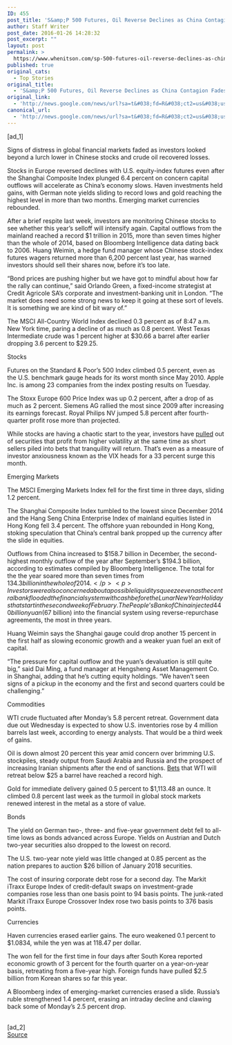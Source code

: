 ```yaml
---
ID: 455
post_title: 'S&amp;P 500 Futures, Oil Reverse Declines as China Contagion Fades &#8211; Bloomberg'
author: Staff Writer
post_date: 2016-01-26 14:28:32
post_excerpt: ""
layout: post
permalink: >
  https://www.whenitson.com/sp-500-futures-oil-reverse-declines-as-china-contagion-fades-bloomberg/
published: true
original_cats:
  - Top Stories
original_title:
  - 'S&amp;P 500 Futures, Oil Reverse Declines as China Contagion Fades - Bloomberg'
original_link:
  - 'http://news.google.com/news/url?sa=t&#038;fd=R&#038;ct2=us&#038;usg=AFQjCNEn4vLOfpb3SnbahU_Q3scqqEvqXw&#038;clid=c3a7d30bb8a4878e06b80cf16b898331&#038;cid=52779036942041&#038;ei=j4KnVvD3O4GohQHnsZAI&#038;url=http://www.bloomberg.com/news/articles/2016-01-25/asian-stock-futures-signal-retreat-amid-resumption-of-oil-slump'
canonical_url:
  - 'http://news.google.com/news/url?sa=t&#038;fd=R&#038;ct2=us&#038;usg=AFQjCNEn4vLOfpb3SnbahU_Q3scqqEvqXw&#038;clid=c3a7d30bb8a4878e06b80cf16b898331&#038;cid=52779036942041&#038;ei=j4KnVvD3O4GohQHnsZAI&#038;url=http://www.bloomberg.com/news/articles/2016-01-25/asian-stock-futures-signal-retreat-amid-resumption-of-oil-slump'
---
```

 [ad_1]
<br><div readability="149.50595337917"> <p>Signs of distress in global financial markets faded as investors looked beyond a lurch lower in Chinese stocks and crude oil recovered losses.</p><p>Stocks in Europe reversed declines with U.S. equity-index futures even after the Shanghai Composite Index plunged 6.4 percent on concern capital outflows will accelerate as China’s economy slows. Haven investments held gains, with German note yields sliding to record lows and gold reaching the highest level in more than two months. Emerging market currencies rebounded.</p><figure class="inline-image inline-media center ">  </figure><p>After a brief respite last week, investors are monitoring Chinese stocks to see whether this year’s selloff will intensify again. Capital outflows from the mainland reached a record $1 trillion in 2015, more than seven times higher than the whole of 2014, based on Bloomberg Intelligence data dating back to 2006. Huang Weimin, a hedge fund manager whose Chinese stock-index futures wagers returned more than 6,200 percent last year, has warned investors should sell their shares now, before it’s too late.</p><p>“Bond prices are pushing higher but we have got to mindful about how far the rally can continue,” said Orlando Green, a fixed-income strategist at Credit Agricole SA’s corporate and investment-banking unit in London. “The market does need some strong news to keep it going at these sort of levels. It is something we are kind of bit wary of.”</p><p>The MSCI All-Country World Index declined 0.3 percent as of 8:47 a.m. New York time, paring a decline of as much as 0.8 percent. West Texas Intermediate crude was 1 percent higher at $30.66 a barrel after earlier dropping 3.6 percent to $29.25.</p><p>Stocks</p><p>Futures on the Standard &amp; Poor’s 500 Index climbed 0.5 percent, even as the U.S. benchmark gauge heads for its worst month since May 2010. Apple Inc. is among 23 companies from the index posting results on Tuesday.</p><p>The Stoxx Europe 600 Price Index was up 0.2 percent, after a drop of as much as 2 percent. Siemens AG rallied the most since 2009 after increasing its earnings forecast. Royal Philips NV jumped 5.8 percent after fourth-quarter profit rose more than projected.</p><p>While stocks are having a chaotic start to the year, investors have <a itemscope="itemscope" itemprop="StoryLink" href="http://www.bloomberg.com/news/articles/2016-01-26/traders-are-withdrawing-money-from-vix-funds-like-never-before" title="Traders Are Withdrawing Money From VIX Funds Like Never Before" data-tracker-action="click" data-tracker-category="recirc" data-tracker-label="inline_link.01"><meta itemprop="active" content="true"/><meta itemprop="type" content="StoryLink"/><meta itemprop="suid" content="O1J4HK6JTSET"/>pulled</a> out of securities that profit from higher volatility at the same time as short sellers piled into bets that tranquility will return. That’s even as a measure of investor anxiousness known as the VIX heads for a 33 percent surge this month.</p><p>Emerging Markets</p><p>The MSCI Emerging Markets Index fell for the first time in three days, sliding 1.2 percent. </p><p>The Shanghai Composite Index tumbled to the lowest since December 2014 and the Hang Seng China Enterprise Index of mainland equities listed in Hong Kong fell 3.4 percent. The offshore yuan rebounded in Hong Kong, stoking speculation that China’s central bank propped up the currency after the slide in equities.</p><p>Outflows from China increased to $158.7 billion in December, the second-highest monthly outflow of the year after September’s $194.3 billion, according to estimates compiled by Bloomberg Intelligence. The total for the the year soared more than seven times from $134.3 billion in the whole of 2014.</p><p>Investors were also concerned about a possible liquidity squeeze even as the central bank flooded the financial system with cash before the Lunar New Year Holidays that start in the second week of February. The People’s Bank of China injected 440 billion yuan ($67 billion) into the financial system using reverse-repurchase agreements, the most in three years.</p><p>Huang Weimin says the Shanghai gauge could drop another 15 percent in the first half as slowing economic growth and a weaker yuan fuel an exit of capital.</p><p>“The pressure for capital outflow and the yuan’s devaluation is still quite big,” said Dai Ming, a fund manager at Hengsheng Asset Management Co. in Shanghai, adding that he’s cutting equity holdings. “We haven’t seen signs of a pickup in the economy and the first and second quarters could be challenging.”</p><p>Commodities</p><p>WTI crude fluctuated after Monday’s 5.8 percent retreat. Government data due out Wednesday is expected to show U.S. inventories rose by 4 million barrels last week, according to energy analysts. That would be a third week of gains.</p><p>Oil is down almost 20 percent this year amid concern over brimming U.S. stockpiles, steady output from Saudi Arabia and Russia and the prospect of increasing Iranian shipments after the end of sanctions. <a itemscope="itemscope" itemprop="StoryLink" href="http://www.bloomberg.com/news/articles/2016-01-25/bets-on-wti-oil-slumping-below-25-rise-to-a-record-chart" title="Bets on WTI Oil Slumping Below $25 Rise to a Record: Chart" data-tracker-action="click" data-tracker-category="recirc" data-tracker-label="inline_link.02"><meta itemprop="active" content="true"/><meta itemprop="type" content="StoryLink"/><meta itemprop="suid" content="O1ILIF6KLVR9"/>Bets</a> that WTI will retreat below $25 a barrel have reached a record high.</p><p>Gold for immediate delivery gained 0.5 percent to $1,113.48 an ounce. It climbed 0.8 percent last week as the turmoil in global stock markets renewed interest in the metal as a store of value.</p><p>Bonds</p><p>The yield on German two-, three- and five-year government debt fell to all-time lows as bonds advanced across Europe. Yields on Austrian and Dutch two-year securities also dropped to the lowest on record.</p><p>The U.S. two-year note yield was little changed at 0.85 percent as the nation prepares to auction $26 billion of January 2018 securities.</p><p>The cost of insuring corporate debt rose for a second day. The Markit iTraxx Europe Index of credit-default swaps on investment-grade companies rose less than one basis point to 94 basis points. The junk-rated Markit iTraxx Europe Crossover Index rose two basis points to 376 basis points.</p><p>Currencies</p><p>Haven currencies erased earlier gains. The euro weakened 0.1 percent to $1.0834, while the yen was at 118.47 per dollar.</p><p>The won fell for the first time in four days after South Korea reported economic growth of 3 percent for the fourth quarter on a year-on-year basis, retreating from a five-year high. Foreign funds have pulled $2.5 billion from Korean shares so far this year.</p><p>A Bloomberg index of emerging-market currencies erased a slide. Russia’s ruble strengthened 1.4 percent, erasing an intraday decline and clawing back some of Monday’s 2.5 percent drop.</p> </div>
<br>[ad_2]
<br><a href="http://news.google.com/news/url?sa=t&#038;fd=R&#038;ct2=us&#038;usg=AFQjCNEn4vLOfpb3SnbahU_Q3scqqEvqXw&#038;clid=c3a7d30bb8a4878e06b80cf16b898331&#038;cid=52779036942041&#038;ei=j4KnVvD3O4GohQHnsZAI&#038;url=http://www.bloomberg.com/news/articles/2016-01-25/asian-stock-futures-signal-retreat-amid-resumption-of-oil-slump">Source </a>